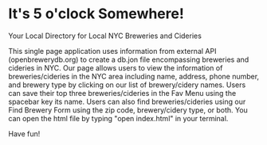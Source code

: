 # It's 5 o'clock Somewhere!
Your Local Directory for Local NYC Breweries and Cideries

This single page application uses information from external API (openbrewerydb.org) to create a db.jon file encompassing breweries and cideries in NYC. Our page allows users to view the information of breweries/cideries in the NYC area including name, address, phone number, and brewery type by clicking on our list of brewery/cidery names. Users can save their top three breweries/cideries in the Fav Menu using the spacebar key its name. Users can also find breweries/cideries using our Find Brewery Form using the zip code, brewery/cidery type, or both. You can open the html file by typing "open index.html" in your terminal.

Have fun!